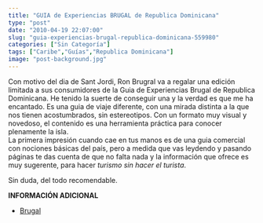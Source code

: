 ```yaml
---
title: "GUIA de Experiencias BRUGAL de Republica Dominicana"
type: "post"
date: "2010-04-19 22:07:00"
slug: "guia-experiencias-brugal-republica-dominicana-559980"
categories: ["Sin Categoría"]
tags: ["Caribe","Guías","Republica Dominicana"]
image: "post-background.jpg"
---
```


Con motivo del dia de Sant Jordi, Ron Brugral va a regalar una edición limitada a sus consumidores de la Guia de Experiencias Brugal de Republica Dominicana. He tenido la suerte de conseguir una y la verdad es que me ha encantado. Es una guia de viaje diferente, con una mirada distinta a la que nos tienen acostumbrados, sin estereotipos. Con un formato muy visual y novedoso, el contenido es una herramienta práctica para conocer plenamente la isla.   
La primera impresión cuando cae en tus manos es de una guia comercial con nociones básicas del país, pero a medida que vas leydendo y pasando páginas te das cuenta de que no falta nada y la información que ofrece es muy sugerente, para hacer *turismo sin hacer el turista*.

Sin duda, del todo recomendable.

**INFORMACIÓN ADICIONAL**

- [Brugal](http://www.brugal.es)